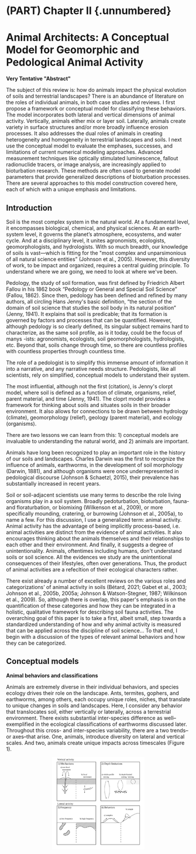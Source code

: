 # (PART) Chapter II {.unnumbered}



# **Animal Architects: A Conceptual Model for Geomorphic and Pedological Animal Activity**

**Very Tentative "Abstract"**

The subject of this review is: how do animals impact the physical evolution of soils and terrestrial landscapes? There is an abundance of literature on the roles of individual animals, in both case studies and reviews. I first propose a framework or conceptual model for classifying these behaviors. The model incorporates both lateral and vertical dimensions of animal activity. Vertically, animals either mix or layer soil. Laterally, animals create variety in surface structures and/or more broadly influence erosion processes. It also addresses the dual roles of animals in creating heterogeneity and homogeneity in terrestrial landscapes and soils. I next use the conceptual model to evaluate the emphases, successes, and limitations of current numerical modeling approaches. Advanced measurement techniques like optically stimulated luminescence, fallout radionuclide tracers, or image analysis, are increasingly applied to bioturbation research. These methods are often used to generate model parameters that provide generalized descriptions of bioturbation processes. There are several approaches to this model construction covered here, each of which with a unique emphasis and limitations.

## Introduction

Soil is the most complex system in the natural world. At a fundamental level, it encompasses biological, chemical, and physical sciences. At an earth-system level, it governs the planet’s atmosphere, ecosystems, and water cycle. And at a disciplinary level, it unites agronomists, ecologists, geomorphologists, and hydrologists. With so much breadth, our knowledge of soils is vast—which is fitting for the "most complex and unparsimonious of all natural science entities” (Johnson et al., 2005). However, this diversity of work, to be impact and organized, requires a central guiding principle. To understand where we are going, we need to look at where we've been.

Pedology, the study of soil formation, was first defined by Friedrich Albert Fallou in his 1862 book “Pedology or General and Special Soil Science” (Fallou, 1862). Since then, pedology has been defined and refined by many authors, all circling Hans Jenny's basic definition, “the section of the domain of soil science that studies the soil body in its natural position” (Jenny, 1941). It explains that soil is predicable; that its formation is governed by factors and processes that can be quantified. However, although pedology is so clearly defined, its singular subject remains hard to characterize, as the same soil profile, as is it today, could be the focus of manys -ists: agronomists, ecologists, soil geomorphologists, hydrologists, etc. Beyond that, soils change through time, so there are countless profiles with countless properties through countless time.

The role of a pedologist is to simplify this immense amount of information it into a narrative, and any narrative needs structure. Pedologists, like all scientists, rely on simplified, conceptual models to understand their system.

The most influential, although not the first (citation), is Jenny's clorpt model, where soil is defined as a function of climate, organisms, relief, parent material, and time (Jenny, 1941). The cloprt model provides a framework for thinking about soils and situates soils in their broader environment. It also allows for connections to be drawn between hydrology (climate), geomorphology (relief), geology (parent material), and ecology (organisms).

There are two lessons we can learn from this: 1) conceptual models are invaluable to understanding the natural world, and 2) animals are important.

Animals have long been recognized to play an important role in the history of our soils and landscapes. Charles Darwin was the first to recognize the influence of animals, earthworms, in the development of soil morphology (Darwin, 1881), and although organisms were once underrepresented in pedological discourse (Johnson & Schaetzl, 2015), their prevalence has substantially increased in recent years.

Soil or soil-adjacent scientists use many terms to describe the role living organisms play in a soil system. Broadly pedoturbation, bioturbation, fauna- and floraturbation, or biomixing (Wilkenson et al., 2009), or more specifically mounding, cratering, or burrowing (Johnson et al., 2005a), to name a few. For this discussion, I use a generalized term: animal activity. Animal activity has the advantage of being implicitly process-based, i.e. animal activities are distinct from the evidence of animal activities. It also encourages thinking about the animals themselves and their relationships to each other and their environment. And finally, it suggests a degree of unintentionality. Animals, oftentimes including humans, don't understand soils or soil science. All the evidences we study are the unintentional consequences of their lifestyles, often over generations. Thus, the product of animal activities are a refecltion of their ecological characters rather.

There exist already a number of excellent reviews on the various roles and categorizations’ of animal activity in soils (Bétard, 2021; Gabet et al., 2003; Johnson et al., 2005b, 2005a; Johnson & Watson-Stegner, 1987; Wilkinson et al., 2009). So, although there is overlap, this paper's emphasis is on the quantification of these categories and how they can be integrated in a holistic, qualitative framework for describing soil fauna activities. The overarching goal of this paper is to take a first, albeit small, step towards a standardized understanding of how and why animal activity is measured that can be applied across the discipline of soil science... To that end, I begin with a discussion of the types of relevant animal behaviors and how they can be categorized.

## Conceptual models

**Animal behaviors and classifications**

Animals are extremely diverse in their individual behaviors, and species ecology drives their role on the landscape. Ants, termites, gophers, and earthworms, among others, each occupy unique roles, niches, that translate to unique changes in soils and landscapes. Here, I consider any behavior that translocates soil, either vertically or laterally, across a terrestrial environment. There exists substantial inter-species difference as well–exemplified in the ecological classifications of earthworms discussed later. Throughout this cross- and inter-species variability, there are a two trends–or axes–that arise. One, animals, introduce diversity on lateral and vertical scales. And two, animals create unique impacts across timescales (Figure 1).

<img src="_figures/Four panel animals.svg" width="50%" style="display: block; margin: auto;" />

